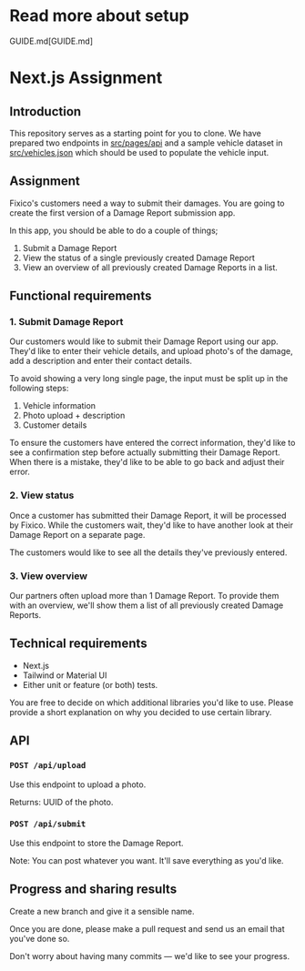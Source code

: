# Read more about setup
GUIDE.md[GUIDE.md]

# Next.js Assignment

## Introduction

This repository serves as a starting point for you to clone. We have prepared two endpoints in [src/pages/api](src/pages/api) and a sample vehicle dataset in [src/vehicles.json](src/vehicles.json) which should be used to populate the vehicle input.

## Assignment

Fixico's customers need a way to submit their damages. You are going to create the first version of a Damage Report submission app.

In this app, you should be able to do a couple of things; 

1. Submit a Damage Report
2. View the status of a single previously created Damage Report
3. View an overview of all previously created Damage Reports in a list.

## Functional requirements

### 1. Submit Damage Report

Our customers would like to submit their Damage Report using our app. They'd like to enter their vehicle details, and upload photo's of the damage, add a description and enter their contact details. 

To avoid showing a very long single page, the input must be split up in the following steps: 

1. Vehicle information
2. Photo upload + description
3. Customer details

To ensure the customers have entered the correct information, they'd like to see a confirmation step before actually submitting their Damage Report. When there is a mistake, they'd like to be able to go back and adjust their error.

### 2. View status

Once a customer has submitted their Damage Report, it will be processed by Fixico. While the customers wait, they'd like to have another look at their Damage Report on a separate page.

The customers would like to see all the details they've previously entered.

### 3. View overview

Our partners often upload more than 1 Damage Report. To provide them with an overview, we'll show them a list of all previously created Damage Reports.

## Technical requirements

- Next.js
- Tailwind or Material UI
- Either unit or feature (or both) tests.

You are free to decide on which additional libraries you'd like to use. Please provide a short explanation on why you decided to use certain library.

## API

### `POST /api/upload`

Use this endpoint to upload a photo.

Returns: UUID of the photo.

### `POST /api/submit`

Use this endpoint to store the Damage Report.

Note: You can post whatever you want. It'll save everything as you'd like.


## Progress and sharing results

Create a new branch and give it a sensible name.

Once you are done, please make a pull request and send us an email that you've done so.

Don't worry about having many commits — we'd like to see your progress.